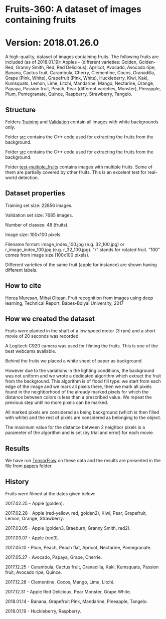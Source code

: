 # Fruits-360: A dataset of images containing fruits #

# Version: 2018.01.26.0 #

A high-quality, dataset of images containing fruits. The following fruits are included (as of 2018.01.19): 
Apples - (different varieties: Golden, Golden-Red, Granny Smith, Red, Red Delicious), Apricot, Avocado, Avocado ripe, Banana, Cactus fruit, Carambula, Cherry, Clementine, Cocos, Granadilla, Grape (Pink, White), Grapefruit (Pink, White), Huckleberry, Kiwi, Kaki, Kumsquats, Lemon, Lime, Litchi, Mandarine, Mango, Nectarine, Orange, Papaya, Passion fruit, Peach, Pear (different varieties, Monster), Pineapple, Plum, Pomegranate, Quince, Raspberry, Strawberry, Tangelo.

## Structure ##

Folders [Training](Training) and [Validation](Validation) contain all images with white backgrounds only.

Folder [src](src) contains the C++ code used for extracting the fruits from the background. 

Folder [src](src) contains the C++ code used for extracting the fruits from the background. 

Folder [test-multiple_fruits](test-multiple_fruits) contains images with multiple fruits. Some of them are partially covered by other fruits. This is an excelent test for real-world detection.

## Dataset properties ##

Training set size: 22856 images.

Validation set size: 7685 images.

Number of classes: 48 (fruits).

Image size: 100x100 pixels.

Filename format: image_index_100.jpg (e.g. 32_100.jpg) or r_image_index_100.jpg (e.g. r_32_100.jpg). "r" stands for rotated fruit. "100" comes from image size (100x100 pixels).

Different varieties of the same fruit (apple for instance) are shown having different labels.

## How to cite ##

Horea Muresan, [Mihai Oltean](https://mihaioltean.github.io), Fruit recognition from images using deep learning, Technical Report, Babes-Bolyai University, 2017

## How we created the dataset ##

Fruits were planted in the shaft of a low speed motor (3 rpm) and a short movie of 20 seconds was recorded. 

A Logitech C920 camera was used for filming the fruits. This is one of the best webcams available.

Behind the fruits we placed a white sheet of paper as background. 

However due to the variations in the lighting conditions, the background was not uniform and we wrote a dedicated algorithm which extract the fruit from the background. This algorithm is of flood fill type: 
we start from each edge of the image and we mark all pixels there, then we mark all pixels found in the neighborhood of the already marked pixels for which the distance between colors is less than a prescribed value. We repeat the previous step until no more pixels can be marked.

All marked pixels are considered as being background (which is then filled with white) and the rest of pixels are considered as belonging to the object.

The maximum value for the distance between 2 neighbor pixels is a parameter of the algorithm and is set (by trial and error) for each movie.

## Results ##

We have run [TensorFlow](https://github.com/tensorflow/tensorflow) on these data and the results are presented in the file from [papers](papers) folder.

## History ##

Fruits were filmed at the dates given below:

2017.02.25 - Apple (golden).

2017.02.28 - Apple (red-yellow, red, golden2), Kiwi, Pear, Grapefruit, Lemon, Orange, Strawberry.

2017.03.05 - Apple (golden3, Braeburn, Granny Smith, red2).

2017.03.07 - Apple (red3).

2017.05.10 - Plum, Peach, Peach flat, Apricot, Nectarine, Pomegranate.

2017.05.27 - Avocado, Papaya, Grape, Cherrie.

2017.12.25 - Carambula, Cactus fruit, Granadilla, Kaki, Kumsquats, Passion fruit, Avocado ripe, Quince.

2017.12.28 - Clementine, Cocos, Mango, Lime, Litchi.

2017.12.31 - Apple Red Delicious, Pear Monster, Grape White.

2018.01.14 - Banana, Grapefruit Pink, Mandarine, Pineapple, Tangelo.

2018.01.19 - Huckleberry, Raspberry.